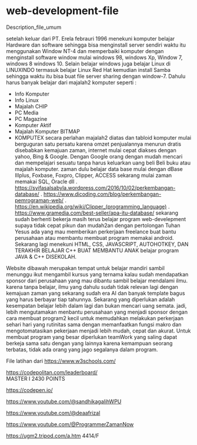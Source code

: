 # web-development-file
Description_file_umum

setelah keluar dari PT. Erela febrauri 1996 menekuni komputer belajar Hardware dan software
sehingga bisa menginstall server sendiri waktu itu menggunakan Window NT-4 dan memperbaiki
komputer dengan menginstall software window mulai windows 98, windows Xp, Window 7, windows 8
windows 10. Selain belajar windows juga belajar Linux di LINUXINDO termasuk belajar Linux Red Hat 
kemudian install Samba sehingga waktu itu bisa buat file server sharing dengan window-7.
Dahulu harus banyak belajar dari majalah2 komputer seperti :
- Info Komputer
- Info Linux
- Majalah CHIP
- PC Media
- PC Magazine
- Komputer Aktif
- Majalah Komputer BITMAP
- KOMPUTEX
secara perlahan majalah2 diatas dan tabloid komputer mulai berguguran satu persatu
karena omzet penjualannya menurun dratis disebabkan kemajuan zaman, internet mulai cepat
diakses dengan yahoo, Bing & Google.
Dengan Google orang dengan mudah mencari dan mempelajari sesuatu tanpa harus keluarkan
uang beli Beli buku atau majalah komputer.
zaman dulu belajar data base mulai dengan dBase IIIplus, Foxbase, Foxpro, Clipper, ACCESS
sekarang mulai zaman memakai SQL, Oracle dll
. https://syifasalsabyla.wordpress.com/2016/10/02/perkembangan-database/
. https://www.dicoding.com/blog/perkembangan-pemrograman-web/
. https://en.wikipedia.org/wiki/Clipper_(programming_language)
. https://www.gramedia.com/best-seller/apa-itu-database/
sekarang sudah berhenti bekerja masih terus belajar program web-develepment supaya tidak
cepat pikun dan mudah2an dengan pertolongan Tuhan Yesus ada yang mau memberikan 
perkerjaan freelance buat bantu perusahaan atau membantu membuat program memakai android.
Sekarang lagi menekuni HTML, CSS, JAVASCRIPT, AUTOHOTKEY, DAN TERAKHIR BELAJAR C++ BUAT
MEMBANTU ANAK belajar program JAVA & C++ DISEKOLAH.  

Website dibawah merupakan tempat untuk belajar mandiri sambil menunggu ikut mengambil
kursus yang ternama kalau sudah mendapatkan sponsor dari perusahaan yang mau dibantu 
sambil belajar mendalami ilmu. karena tanpa belajar, ilmu yang dahulu sudah tidak relevan
lagi dengan kemajuan zaman yang sekarang sudah era AI dan banyak template bagus yang harus
berbayar tiap tahunnya. Sekarang yang diperlukan adalah kesempatan belajar lebih dalam lagi
dan bukan mencari uang semata. jadi, lebih mengutamakan menbantu perusahaan yang menjadi
sponsor dengan cara membuat program2 kecil untuk memudahkan melakukan perkerjaan sehari hari 
yang rutinitas sama dengan memanfaatkan fungsi makro dan mengotomatasikan pekerjaan menjadi 
lebih mudah, cepat dan akurat.
Untuk membuat program yang besar diperlukan teamWork yang saling dapat berkeja sama satu
dengan yang lainnya karena kemampuan seorang terbatas, tidak ada orang yang jago segalanya
dalam program.

File latihan dari https://www.w3schools.com/

https://codepolitan.com/leaderboard/     
MASTER I  2430 POINTS

https://codepen.io/

https://www.youtube.com/@sandhikagalihWPU

https://www.youtube.com/@deaafrizal

https://www.youtube.com/@ProgrammerZamanNow

https://ugm2.tripod.com/a.htm  4414/F

